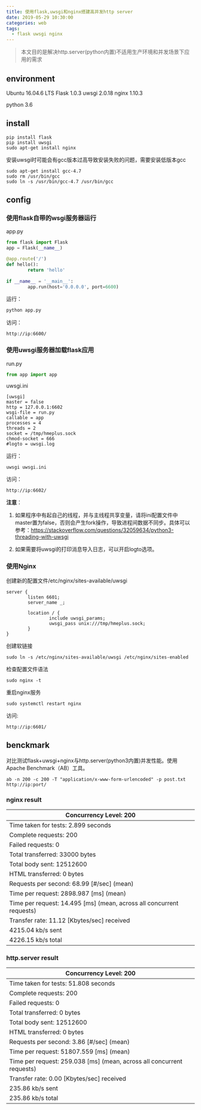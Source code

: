```yaml
---
title: 使用flask,uwsgi和nginx搭建高并发http server
date: 2019-05-29 10:30:00
categories: web
tags:
  - flask uwsgi nginx
---
```

> 本文目的是解决http.server(python内置)不适用生产环境和并发场景下应用的需求
> <!-- more -->
## environment
Ubuntu 16.04.6 LTS
Flask 1.0.3
uwsgi 2.0.18
nginx 1.10.3

python 3.6

## install

```
pip install flask
pip install uwsgi
sudo apt-get install nginx
```

安装uwsgi时可能会有gcc版本过高导致安装失败的问题，需要安装低版本gcc

```
sudo apt-get install gcc-4.7
sudo rm /usr/bin/gcc
sudo ln -s /usr/bin/gcc-4.7 /usr/bin/gcc
```

## config

### 使用flask自带的wsgi服务器运行

app.py

```python
from flask import Flask
app = Flask(__name__)

@app.route('/')
def hello():
		return 'hello'
		
if __name__ = '__main__':
		app.run(host='0.0.0.0', port=6600)
```

运行：

```python
python app.py
```

访问：

```
http://ip:6600/
```



### 使用uwsgi服务器加载flask应用

run.py

```python
from app import app
```

uwsgi.ini

```
[uwsgi]
master = false
http = 127.0.0.1:6602
wsgi-file = run.py
callable = app
processes = 4
threads = 2
socket = /tmp/hmeplus.sock
chmod-socket = 666
#logto = uwsgi.log
```

运行：

```
uwsgi uwsgi.ini
```

访问：

```
http://ip:6602/
```

**注意**：

1. 如果程序中有起自己的线程，并与主线程共享变量，请将ini配置文件中master置为false，否则会产生fork操作，导致进程间数据不同步。具体可以参考：<https://stackoverflow.com/questions/32059634/python3-threading-with-uwsgi>

2. 如果需要将uwsgi的打印消息导入日志，可以开启logto选项。



### 使用Nginx

创建新的配置文件/etc/nginx/sites-available/uwsgi

```
server {
        listen 6601;
        server_name _;

        location / {
                include uwsgi_params;
                uwsgi_pass unix:///tmp/hmeplus.sock;
        }
}
```

创建软链接

```shell
sudo ln -s /etc/nginx/sites-available/uwsgi /etc/nginx/sites-enabled
```

检查配置文件语法

```
sudo nginx -t
```

重启nginx服务

```
sudo systemctl restart nginx
```

访问:

```
http://ip:6601/
```

## benckmark

对比测试flask+uwsgi+nginx与http.server(python3内置)并发性能。使用Apache Benchmark（AB）工具。

```
ab -n 200 -c 200 -T "application/x-www-form-urlencoded" -p post.txt http://ip:port/
```

### nginx result

| Concurrency   Level:      200                                |
| ------------------------------------------------------------ |
| Time taken for tests:   2.899 seconds                        |
| Complete requests:      200                                  |
| Failed requests:        0                                    |
| Total transferred:      33000 bytes                          |
| Total body sent:        12512600                             |
| HTML transferred:       0 bytes                              |
| Requests per second:    68.99 [#/sec] (mean)                 |
| Time per request:       2898.987 [ms] (mean)                 |
| Time per request:       14.495 [ms] (mean, across all   concurrent requests) |
| Transfer rate:          11.12 [Kbytes/sec] received          |
| 4215.04 kb/s sent                                            |
| 4226.15 kb/s total                                           |

### http.server result

| Concurrency   Level:      200                                |
| ------------------------------------------------------------ |
| Time taken for tests:   51.808 seconds                       |
| Complete requests:      200                                  |
| Failed requests:        0                                    |
| Total transferred:      0 bytes                              |
| Total body sent:        12512600                             |
| HTML transferred:       0 bytes                              |
| Requests per second:    3.86 [#/sec] (mean)                  |
| Time per request:       51807.559 [ms] (mean)                |
| Time per request:       259.038 [ms] (mean, across all   concurrent requests) |
| Transfer rate:          0.00 [Kbytes/sec] received           |
| 235.86 kb/s sent                                             |
| 235.86 kb/s total                                            |

